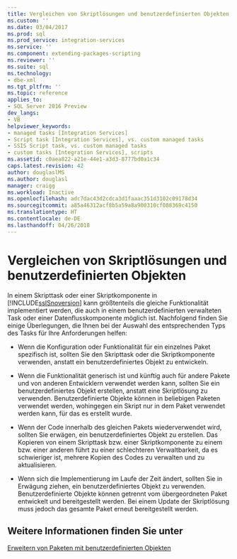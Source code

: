 ```yaml
---
title: Vergleichen von Skriptlösungen und benutzerdefinierten Objekten | Microsoft-Dokumentation
ms.custom: ''
ms.date: 03/04/2017
ms.prod: sql
ms.prod_service: integration-services
ms.service: ''
ms.component: extending-packages-scripting
ms.reviewer: ''
ms.suite: sql
ms.technology:
- dbe-xml
ms.tgt_pltfrm: ''
ms.topic: reference
applies_to:
- SQL Server 2016 Preview
dev_langs:
- VB
helpviewer_keywords:
- managed tasks [Integration Services]
- Script task [Integration Services], vs. custom managed tasks
- SSIS Script task, vs. custom managed tasks
- custom tasks [Integration Services], scripts
ms.assetid: c0aea822-a21e-44e1-a3d3-8777bd0a1c34
caps.latest.revision: 42
author: douglaslMS
ms.author: douglasl
manager: craigg
ms.workload: Inactive
ms.openlocfilehash: adc7dac43d2cdca3d1faaac351d3102c09178d34
ms.sourcegitcommit: a85a46312acf8b5a59a8a900310cf088369c4150
ms.translationtype: HT
ms.contentlocale: de-DE
ms.lasthandoff: 04/26/2018
---
```

# <a name="comparing-scripting-solutions-and-custom-objects"></a>Vergleichen von Skriptlösungen und benutzerdefinierten Objekten
  In einem Skripttask oder einer Skriptkomponente in [!INCLUDE[ssISnoversion](../../includes/ssisnoversion-md.md)] kann größtenteils die gleiche Funktionalität implementiert werden, die auch in einem benutzerdefinierten verwalteten Task oder einer Datenflusskomponente möglich ist. Nachfolgend finden Sie einige Überlegungen, die Ihnen bei der Auswahl des entsprechenden Typs des Tasks für Ihre Anforderungen helfen:  
  
-   Wenn die Konfiguration oder Funktionalität für ein einzelnes Paket spezifisch ist, sollten Sie den Skripttask oder die Skriptkomponente verwenden, anstatt ein benutzerdefiniertes Objekt zu entwickeln.  
  
-   Wenn die Funktionalität generisch ist und künftig auch für andere Pakete und von anderen Entwicklern verwendet werden kann, sollten Sie ein benutzerdefiniertes Objekt erstellen, anstatt eine Skriptlösung zu verwenden. Benutzerdefinierte Objekte können in beliebigen Paketen verwendet werden, wohingegen ein Skript nur in dem Paket verwendet werden kann, für das es erstellt wurde.  
  
-   Wenn der Code innerhalb des gleichen Pakets wiederverwendet wird, sollten Sie erwägen, ein benutzerdefiniertes Objekt zu erstellen. Das Kopieren von einem Skripttask bzw. einer Skriptkomponente zu einem bzw. einer anderen führt zu einer schlechteren Verwaltbarkeit, da es schwieriger ist, mehrere Kopien des Codes zu verwalten und zu aktualisieren.  
  
-   Wenn sich die Implementierung im Laufe der Zeit ändert, sollten Sie in Erwägung ziehen, ein benutzerdefiniertes Objekt zu verwenden. Benutzerdefinierte Objekte können getrennt vom übergeordneten Paket entwickelt und bereitgestellt werden. Bei einem Update der Skriptlösung muss jedoch das gesamte Paket erneut bereitgestellt werden.  
  
## <a name="see-also"></a>Weitere Informationen finden Sie unter  
 [Erweitern von Paketen mit benutzerdefinierten Objekten](../../integration-services/extending-packages-custom-objects/extending-packages-with-custom-objects.md)  
  
  
